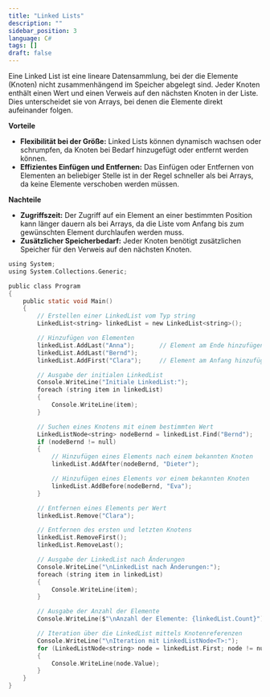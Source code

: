 ```yaml
---
title: "Linked Lists"
description: ""
sidebar_position: 3
language: C#
tags: []
draft: false
---
```

Eine Linked List ist eine lineare Datensammlung, bei der die Elemente (Knoten) nicht zusammenhängend im Speicher abgelegt sind. 
Jeder Knoten enthält einen Wert und einen Verweis auf den nächsten Knoten in der Liste. Dies unterscheidet sie von Arrays, 
bei denen die Elemente direkt aufeinander folgen.  

**Vorteile**
- **Flexibilität bei der Größe:** Linked Lists können dynamisch wachsen oder schrumpfen, da Knoten bei Bedarf hinzugefügt oder 
entfernt werden können.
- **Effizientes Einfügen und Entfernen:** Das Einfügen oder Entfernen von Elementen an beliebiger Stelle ist in der Regel schneller als bei Arrays, da keine Elemente verschoben werden müssen.  

**Nachteile**  
- **Zugriffszeit:** Der Zugriff auf ein Element an einer bestimmten Position kann länger dauern als bei Arrays, da die Liste vom Anfang bis zum gewünschten Element durchlaufen werden muss.
- **Zusätzlicher Speicherbedarf:** Jeder Knoten benötigt zusätzlichen Speicher für den Verweis auf den nächsten Knoten.

```c
using System;
using System.Collections.Generic;

public class Program
{
    public static void Main()
    {
        // Erstellen einer LinkedList vom Typ string
        LinkedList<string> linkedList = new LinkedList<string>();

        // Hinzufügen von Elementen
        linkedList.AddLast("Anna");       // Element am Ende hinzufügen
        linkedList.AddLast("Bernd");
        linkedList.AddFirst("Clara");     // Element am Anfang hinzufügen

        // Ausgabe der initialen LinkedList
        Console.WriteLine("Initiale LinkedList:");
        foreach (string item in linkedList)
        {
            Console.WriteLine(item);
        }

        // Suchen eines Knotens mit einem bestimmten Wert
        LinkedListNode<string> nodeBernd = linkedList.Find("Bernd");
        if (nodeBernd != null)
        {
            // Hinzufügen eines Elements nach einem bekannten Knoten
            linkedList.AddAfter(nodeBernd, "Dieter");

            // Hinzufügen eines Elements vor einem bekannten Knoten
            linkedList.AddBefore(nodeBernd, "Eva");
        }

        // Entfernen eines Elements per Wert
        linkedList.Remove("Clara");

        // Entfernen des ersten und letzten Knotens
        linkedList.RemoveFirst();
        linkedList.RemoveLast();

        // Ausgabe der LinkedList nach Änderungen
        Console.WriteLine("\nLinkedList nach Änderungen:");
        foreach (string item in linkedList)
        {
            Console.WriteLine(item);
        }

        // Ausgabe der Anzahl der Elemente
        Console.WriteLine($"\nAnzahl der Elemente: {linkedList.Count}");

        // Iteration über die LinkedList mittels Knotenreferenzen
        Console.WriteLine("\nIteration mit LinkedListNode<T>:");
        for (LinkedListNode<string> node = linkedList.First; node != null; node = node.Next)
        {
            Console.WriteLine(node.Value);
        }
    }
}
```
